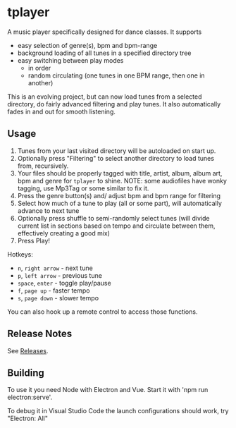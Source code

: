 # tplayer

A music player specifically designed for dance classes. It supports

- easy selection of genre(s), bpm and bpm-range
- background loading of all tunes in a specified directory tree
- easy switching between play modes
  - in order
  - random circulating (one tunes in one BPM range, then one in another)

This is an evolving project, but can now load tunes from a selected directory, do fairly advanced
filtering and play tunes. It also automatically fades in and out for smooth listening.

## Usage

1. Tunes from your last visited directory will be autoloaded on start up.
1. Optionally press "Filtering" to select another directory to load tunes from, recursively.
1. Your files should be properly tagged with title, artist, album, album art, bpm and genre for `tplayer` to shine. NOTE: some audiofiles have wonky tagging, use Mp3Tag or some similar to fix it.
1. Press the genre button(s) and/ adjust bpm and bpm range for filtering
1. Select how much of a tune to play (all or some part), will automatically advance to next tune
1. Optionally press shuffle to semi-randomly select tunes (will divide current list in sections based on tempo and circulate between them, effectively creating a good mix)
1. Press Play!

Hotkeys:
- `n`, `right arrow` - next tune
- `p`, `left arrow` - previous tune
- `space`, `enter` - toggle play/pause
- `f`, `page up` - faster tempo
- `s`, `page down` - slower tempo

You can also hook up a remote control to access those functions.

## Release Notes

See [Releases](https://github.com/thoni56/tplayer/releases).


## Building

To use it you need Node with Electron and Vue. Start it with 'npm run electron:serve'.

To debug it in Visual Studio Code the launch configurations should work, try "Electron: All"
